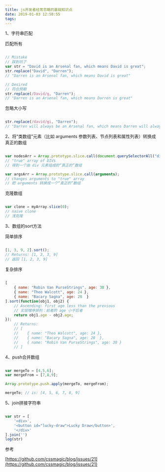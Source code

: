 ```yaml
---
title: js开发者经常忽略的基础知识点
date: 2019-01-03 12:58:55
tags:
---
```


1、字符串匹配

匹配所有

```js

// Mistake
// 踩到坑了
var str = "David is an Arsenal fan, which means David is great";
str.replace("David", "Darren"); 
// "Darren is an Arsenal fan, which means David is great"

// Desired
// 符合预期
str.replace(/David/g, "Darren"); 
// "Darren is an Arsenal fan, which means Darren is great"

```

忽略大小写

```js

str.replace(/david/gi, "Darren"); 
// "Darren will always be an Arsenal fan, which means Darren will always be great"


```

2、将“类数组”元素（比如 arguments 参数列表、节点列表和属性列表）转换成真正的数组

```js

var nodesArr = Array.prototype.slice.call(document.querySelectorAll("div"));
// "true" array of DIVs
// 得到一个由 div 元素组成的“真正的”数组

var argsArr = Array.prototype.slice.call(arguments);
// changes arguments to "true" array
// 把 arguments 转换成一个“真正的”数组

```

克隆数组

```js

var clone = myArray.slice(0); 
// naive clone
// 浅克隆

```

3、数组的sort方法

简单排序

```js

[1, 3, 9, 2].sort();
// Returns: [1, 2, 3, 9]
// 返回 [1, 2, 3, 9]

```

复杂排序

```js
	
[
    { name: "Robin Van PurseStrings", age: 30 },
    { name: "Theo Walcott", age: 24 },
    { name: "Bacary Sagna", age: 28  }
].sort(function(obj1, obj2) {
    // Ascending: first age less than the previous
    // 实现增序排列：前者的 age 小于后者
    return obj1.age - obj2.age;
});
    // Returns:  
    // [
    //    { name: "Theo Walcott", age: 24 },
    //    { name: "Bacary Sagna", age: 28  },
    //    { name: "Robin Van PurseStrings", age: 30 }
    // ]

```

4、push合并数组

```js

var mergeTo = [4,5,6];
var mergeFrom = [7,8,9];

Array.prototype.push.apply(mergeTo, mergeFrom);

mergeTo; // is: [4, 5, 6, 7, 8, 9]

```

5、join拼接字符串

```js

var str = [
    '<div>',
    '<button id="lucky-draw">Lucky Draw</button>',
    '</div>'
].join('')
log(str)

```


参考

[https://github.com/cssmagic/blog/issues/21](https://github.com/cssmagic/blog/issues/21)